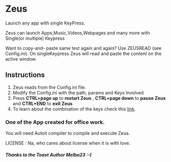 # Zeus
Launch any app with single KeyPress.

Zeus can launch Apps,Music,Videos,Webpages and many more with Single(or multiple) Keypress

Want to copy-and- paste same text again and again? Use ZEUSREAD (see Config.ini). On singleKeypress Zeus will read and paste the content on the active window.

## Instructions

1. Zeus reads from the Config.ini file.
2. Modify the Config.ini with the path, params and  Keys Involved
3. Press **CTRL+page up** to **restart Zeus** , **CTRL+page down** to **pause Zeus** and **CTRL+END** to **exit Zeus**
4. To learn about the combination of the keys check this [link](https://www.autoitscript.com/autoit3/docs/functions/Send.htm).

### One of the App created for office work.

You will need Autoit compiler to compile and execute Zeus.

LICENSE : Na, who cares about license when it is with love.

##### Thanks to the Toast Author Melba23 :-)
